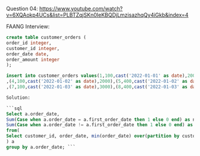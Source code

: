 Question 04:
https://www.youtube.com/watch?v=6XQAokp4UCs&list=PLBTZqjSKn0IeKBQDjLmzisazhqQy4iGkb&index=4



FAANG Interview:
```sql
create table customer_orders (
order_id integer,
customer_id integer,
order_date date,
order_amount integer
);

insert into customer_orders values(1,100,cast('2022-01-01' as date),2000),(2,200,cast('2022-01-01' as date),2500),(3,300,cast('2022-01-01' as date),2100)
,(4,100,cast('2022-01-02' as date),2000),(5,400,cast('2022-01-02' as date),2200),(6,500,cast('2022-01-02' as date),2700)
,(7,100,cast('2022-01-03' as date),3000),(8,400,cast('2022-01-03' as date),1000),(9,600,cast('2022-01-03' as date),3000)```

Solution:

```sql
Select a.order_date,
Sum(Case when a.order_date = a.first_order_date then 1 else 0 end) as new_customer,
Sum(Case when a.order_date != a.first_order_date then 1 else 0 end) as repeat_customer
from(
Select customer_id, order_date, min(order_date) over(partition by customer_id) as first_order_date from customer_orders
) a
group by a.order_date; ```